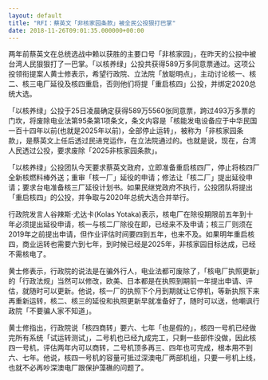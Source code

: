 ```yaml
---
layout: default
title: "RFI：蔡英文「非核家园条款」被全民公投狠打巴掌"
date: 2018-11-26T09:01:35.000000+00:00
---
```


两年前蔡英文在总统选战中赖以获胜的主要口号「非核家园」，在昨天的公投中被台湾人民狠狠打了一巴掌。「以核养绿」公投共获得589万多同意票通过。这项公投领衔提案人黄士修表示，希望行政院、立法院「放聪明点」，主动讨论核一、核二、核三电厂延役及核四重启，否则他们将提「重启核四」公投，并绑定2020总统大选。

「以核养绿」公投于25日凌晨确定获得589万5560张同意票，跨过493万多票的门坎，将废除电业法第95条第1项条文，条文内容是「核能发电设备应于中华民国一百十四年以前(也就是2025年以前)，全部停止运转」，被称为「非核家园条款」，是蔡英文上任后透过民进党运作，在立法院通过的。也就是说，现在，台湾人民透过公投，要求废除「2025非核家园条款」。

「以核养绿」公投团队今天要求蔡英文政府，立即准备重启核四厂，停止将核四厂全新核燃料棒外送；重审「核一厂」延役的申请；修法让「核二厂」提出延役申请；要求台电准备核三厂延役计划书。如果民继党政府不执行，公投团队将提出「重启核四」的公投，并争取与2020年总统大选合并举行。

行政院发言人谷辣斯·尤达卡(Kolas Yotaka)表示，核电厂在除役期限前五年到十年必须提出延役申请，核一与核二厂除役在即，已经来不及申请；核三厂则须在2019年之前提出申请，但作业评估时间要四到五年，也来不及。如果明年重启核四，商业运转也需要六到七年，到时候已经是2025年，非核家园目标达成，已经不需核电了。

黄士修表示，行政院的说法是在骗外行人，电业法都可废除了，「核电厂执照更新」的「行政法规」当然可以修改，欧美、日本都是在执照到期前一年提出申请、评估，就随时可以更新。他说，核一厂的执照下个月到期就让它停机，等新执照下来再重新运转，核二、核三的延役和执照更新早就准备好了，随时可以送，他嘲讽行政院「不要骗人家不知道」。

黄士修指出，行政院说「核四商转」要六、七年「也是假的」，核四一号机已经做完所有系统「试运转测试」，二号机也已经九成完工，只剩一些部件没做，因此核四一号机，评估两年内可以商转，二号机顶多再三、四年也可完成，根本用不到六、七年。他说，核四一号机的容量可抵过深澳电厂两部机组，只要一号机上线，也就不必再吵深澳电厂跟保护藻礁的问题了。

